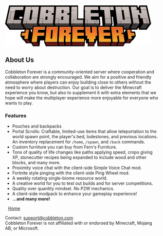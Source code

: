 ![](_assets/cobbleton_forever_logo.png)

<section class='coverpage'>

<h2>About Us</h2>

Cobbleton Forever is a community-oriented server where cooperation and collaboration are strongly encouraged. We aim for a positive and friendly atmosphere where players can enjoy building close to others without the need to worry about destruction. Our goal is to deliver the Minecraft experience you know, but also to supplement it with extra elements that we hope will make the multiplayer experience more enjoyable for everyone who wants to play.

<h3>Features</h3>

* Pouches and backpacks
* Portal Scrolls: Craftable, limited-use items that allow teleportation to the world spawn point, the player's bed, lodestones, and previous locations. An inventory replacement for `/home`, `/spawn`, and `/back` commands.
* Custom furniture you can buy from Fern's Furniture.
* Tons of quality of life changes like paths applying speed, crops giving XP, stonecutter recipes being expanded to include wood and other blocks, and many more.
* Proximity voice chat with the client-side Simple Voice Chat mod.
* Fortnite style pinging with the client-side Ping Wheel mod.
* A weekly rotating single-biome resource world.
* A creative world for you to test out builds and for server competitions.
* Quality over quantity mindset. No P2W mechanics.
* A client-side modpack to enhance your gameplay experience!
* **...and many more!**

</section>

<a href="#/" class='coverpage-button'><i class="fa-solid fa-left-long" style='padding-right: 10px;'></i>Home</a>

<footer class='coverpage-footer'>
<span>Contact: </span><a href="mailto:support@cobbleton.com">support@cobbleton.com</a>
<br>
<span>Cobbleton Forever is not affiliated with or endorsed by Minecraft, Mojang AB, or Microsoft.</span>
</footer>